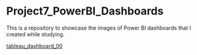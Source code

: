 # Project7_PowerBI_Dashboards

This is a repository to showcase the images of Power BI dashboards that I created while studying.

[tableau_dashboard_00](https://user-images.githubusercontent.com/44724944/231779980-b4db6556-54c1-48c5-a7a0-00804ed60ef1.png)
